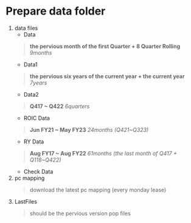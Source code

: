 # Prepare data folder
1. data files
    * Data
    > **the pervious month of the first Quarter + 8 Quarter Rolling** *9months*
    * Data1
    > **the pervious six years of the current year + the current year** *7years*
    * Data2
    > **Q417 ~ Q422** *6quarters*
    * ROIC Data
    > **Jun FY21 ~ May FY23** *24months (Q421~Q323)*
    * RY Data
    > **Aug FY17 ~ Aug FY22** *61months (the last month of Q417 + Q118~Q422)*
    * Check Data
2. pc mapping
    > download the latest pc mapping (every monday lease)
3. LastFiles
    > should be the pervious version pop files